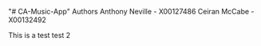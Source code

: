 "# CA-Music-App"
Authors
Anthony Neville - X00127486
Ceiran McCabe - X00132492

This is a test
test 2